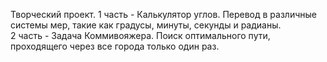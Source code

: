Творческий проект.
1 часть - Калькулятор углов. Перевод в различные системы мер, такие как градусы, минуты, секунды и радианы.        
2 часть - Задача Коммивояжера. Поиск оптимального пути, проходящего через все города только один раз.
